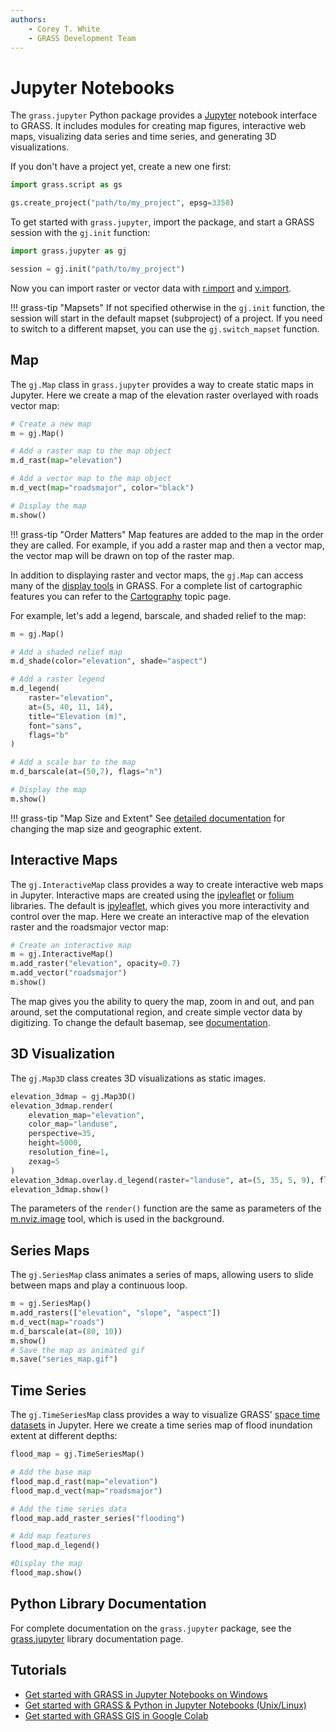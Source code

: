 ```yaml
---
authors:
    - Corey T. White
    - GRASS Development Team
---
```


# Jupyter Notebooks

The `grass.jupyter` Python package provides a [Jupyter](https://jupyter.org/)
notebook interface to GRASS. It includes modules for creating map figures,
interactive web maps, visualizing data series and time series, and generating
3D visualizations.

If you don't have a project yet, create a new one first:

```python
import grass.script as gs

gs.create_project("path/to/my_project", epsg=3358)
```

To get started with `grass.jupyter`, import the package,
and start a GRASS session with the `gj.init` function:

```python
import grass.jupyter as gj

session = gj.init("path/to/my_project")
```

Now you can import raster or vector data with [r.import](r.import.md)
and [v.import](v.import.md).

!!! grass-tip "Mapsets"
    If not specified otherwise in the `gj.init` function, the session will
    start in the default
    mapset (subproject) of a project. If you need to switch to a different mapset,
    you can use the `gj.switch_mapset` function.

## Map

The `gj.Map` class in `grass.jupyter` provides a way to create static maps in Jupyter.
Here we create a map of the elevation raster overlayed with roads vector map:

```python
# Create a new map
m = gj.Map()

# Add a raster map to the map object
m.d_rast(map="elevation")

# Add a vector map to the map object
m.d_vect(map="roadsmajor", color="black")

# Display the map
m.show()
```

!!! grass-tip "Order Matters"
    <!-- markdownlint-disable-next-line MD046 -->
    Map features are added to the map in the order they are called. For example,
    if you add a raster map and then a vector map, the vector map will be drawn
    on top of the raster map.

In addition to displaying raster and vector maps, the `gj.Map` can access many
of the [display tools](display.md) in GRASS. For a complete list of cartographic
features you can refer to the [Cartography](topic_cartography.md) topic page.

For example, let's add a legend, barscale, and shaded relief to the map:

```python
m = gj.Map()

# Add a shaded relief map
m.d_shade(color="elevation", shade="aspect")

# Add a raster legend
m.d_legend(
    raster="elevation",
    at=(5, 40, 11, 14),
    title="Elevation (m)",
    font="sans",
    flags="b"
)

# Add a scale bar to the map
m.d_barscale(at=(50,7), flags="n")

# Display the map
m.show()
```

!!! grass-tip "Map Size and Extent"
    See [detailed documentation](https://grass.osgeo.org/grass-stable/manuals/libpython/grass.jupyter.html#module-grass.jupyter.map)
    for changing the map size and geographic extent.

## Interactive Maps

The `gj.InteractiveMap` class provides a way to create interactive
web maps in Jupyter. Interactive maps are created using the
[ipyleaflet](https://ipyleaflet.readthedocs.io/en/latest/)
or [folium](https://python-visualization.github.io/folium/) libraries.
The default is [ipyleaflet](https://ipyleaflet.readthedocs.io/en/latest/),
which gives you more interactivity and control over the map. Here we create
an interactive map of the elevation raster and the roadsmajor
vector map:

```python
# Create an interactive map
m = gj.InteractiveMap()
m.add_raster("elevation", opacity=0.7)
m.add_vector("roadsmajor")
m.show()
```

The map gives you the ability to query the map, zoom in and out, and pan around,
set the computational region, and create simple vector data by digitizing.
To change the default basemap, see [documentation](https://grass.osgeo.org/grass-stable/manuals/libpython/grass.jupyter.html#module-grass.jupyter.interactivemap).

## 3D Visualization

The `gj.Map3D` class creates 3D visualizations as static images.

```python
elevation_3dmap = gj.Map3D()
elevation_3dmap.render(
    elevation_map="elevation",
    color_map="landuse",
    perspective=35,
    height=5000,
    resolution_fine=1,
    zexag=5
)
elevation_3dmap.overlay.d_legend(raster="landuse", at=(5, 35, 5, 9), flags="b")
elevation_3dmap.show()
```

The parameters of the `render()` function are the same as parameters of the
[m.nviz.image](m.nviz.image.md) tool, which is used in the background.

## Series Maps

The `gj.SeriesMap` class animates a series of maps, allowing users to slide between
maps and play a continuous loop.

```python
m = gj.SeriesMap()
m.add_rasters(["elevation", "slope", "aspect"])
m.d_vect(map="roads")
m.d_barscale(at=(80, 10))
m.show()
# Save the map as animated gif
m.save("series_map.gif")
```

## Time Series

The `gj.TimeSeriesMap` class provides a way to visualize
GRASS' [space time datasets](temporalintro.md) in Jupyter. Here we create a time
series map of flood inundation extent at different depths:

```python
flood_map = gj.TimeSeriesMap()

# Add the base map
flood_map.d_rast(map="elevation")
flood_map.d_vect(map="roadsmajor")

# Add the time series data
flood_map.add_raster_series("flooding")

# Add map features
flood_map.d_legend()

#Display the map
flood_map.show()
```

## Python Library Documentation

For complete documentation on the `grass.jupyter` package, see the
[grass.jupyter](https://grass.osgeo.org/grass-stable/manuals/libpython/grass.jupyter.html)
library documentation page.

## Tutorials

- [Get started with GRASS in Jupyter Notebooks on Windows](https://grass-tutorials.osgeo.org/content/tutorials/get_started/JupyterOnWindows_OSGeo4W_Tutorial.html)
- [Get started with GRASS & Python in Jupyter Notebooks (Unix/Linux)](https://grass-tutorials.osgeo.org/content/tutorials/get_started/fast_track_grass_and_python.html)
- [Get started with GRASS GIS in Google Colab](https://grass-tutorials.osgeo.org/content/tutorials/get_started/grass_gis_in_google_colab.html)
